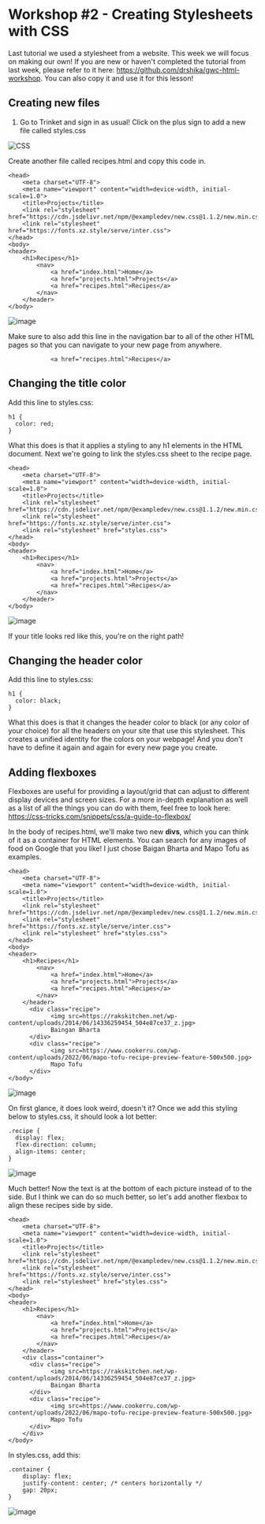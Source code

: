 # Workshop #2 - Creating Stylesheets with CSS
Last tutorial we used a stylesheet from a website. This week we will focus on making our own! If you are new or haven't completed the tutorial from last week, please refer to it here: https://github.com/drshika/gwc-html-workshop. You can also copy it and use it for this lesson!
## Creating new files
1. Go to Trinket and sign in as usual! Click on the plus sign to add a new file called styles.css

![CSS](https://github.com/user-attachments/assets/f46cbc20-e28e-4032-9780-97270c8861c0)

Create another file called recipes.html and copy this code in.
```
<head>
    <meta charset="UTF-8">
    <meta name="viewport" content="width=device-width, initial-scale=1.0">
    <title>Projects</title>
    <link rel="stylesheet" href="https://cdn.jsdelivr.net/npm/@exampledev/new.css@1.1.2/new.min.css">
    <link rel="stylesheet" href="https://fonts.xz.style/serve/inter.css">
</head>
<body>
<header>
    <h1>Recipes</h1>
        <nav>
            <a href="index.html">Home</a>
            <a href="projects.html">Projects</a>
            <a href="recipes.html">Recipes</a>
        </nav>
    </header>
</body>
```
![image](https://github.com/user-attachments/assets/3b4c6d53-a6e3-425d-b8b6-71d32c60c42d)

Make sure to also add this line in the navigation bar to all of the other HTML pages so that you can navigate to your new page from anywhere.
```
            <a href="recipes.html">Recipes</a>
```
## Changing the title color
Add this line to styles.css:

```
h1 {
  color: red;
}
```

What this does is that it applies a styling to any h1 elements in the HTML document. Next we're going to link the styles.css sheet to the recipe page.

```
<head>
    <meta charset="UTF-8">
    <meta name="viewport" content="width=device-width, initial-scale=1.0">
    <title>Projects</title>
    <link rel="stylesheet" href="https://cdn.jsdelivr.net/npm/@exampledev/new.css@1.1.2/new.min.css">
    <link rel="stylesheet" href="https://fonts.xz.style/serve/inter.css">
    <link rel="stylesheet" href="styles.css">
</head>
<body>
<header>
    <h1>Recipes</h1>
        <nav>
            <a href="index.html">Home</a>
            <a href="projects.html">Projects</a>
            <a href="recipes.html">Recipes</a>
        </nav>
    </header>
</body>
```

![image](https://github.com/user-attachments/assets/b3fa2fde-2343-4683-991c-d83c3dac410c)

If your title looks red like this, you're on the right path!

## Changing the header color
Add this line to styles.css:

```
h1 {
  color: black;
}
```
What this does is that it changes the header color to black (or any color of your choice) for all the headers on your site that use this stylesheet. This creates a unified identity for the colors on your webpage! And you don't have to define it again and again for every new page you create. 

## Adding flexboxes

Flexboxes are useful for providing a layout/grid that can adjust to different display devices and screen sizes. For a more in-depth explanation as well as a list of all the things you can do with them, feel free to look here: https://css-tricks.com/snippets/css/a-guide-to-flexbox/

In the body of recipes.html, we'll make two new **divs**, which you can think of it as a container for HTML elements. You can search for any images of food on Google that you like! I just chose Baigan Bharta and Mapo Tofu as examples.

```
<head>
    <meta charset="UTF-8">
    <meta name="viewport" content="width=device-width, initial-scale=1.0">
    <title>Projects</title>
    <link rel="stylesheet" href="https://cdn.jsdelivr.net/npm/@exampledev/new.css@1.1.2/new.min.css">
    <link rel="stylesheet" href="https://fonts.xz.style/serve/inter.css">
    <link rel="stylesheet" href="styles.css">
</head>
<body>
<header>
    <h1>Recipes</h1>
        <nav>
            <a href="index.html">Home</a>
            <a href="projects.html">Projects</a>
            <a href="recipes.html">Recipes</a>
        </nav>
    </header>
      <div class="recipe">
            <img src=https://rakskitchen.net/wp-content/uploads/2014/06/14336259454_504e87ce37_z.jpg>
            Baingan Bharta
      </div>
      <div class="recipe">
            <img src=https://www.cookerru.com/wp-content/uploads/2022/06/mapo-tofu-recipe-preview-feature-500x500.jpg>
            Mapo Tofu
      </div>
</body>
```

![image](https://github.com/user-attachments/assets/4fcc7fbd-18c2-4f81-83d6-65ca03e1e105)

On first glance, it does look weird, doesn't it? Once we add this styling below to styles.css, it should look a lot better:

```
.recipe {
  display: flex;
  flex-direction: column;
  align-items: center;
}
```

![image](https://github.com/user-attachments/assets/429a9155-1a86-41a3-a9e5-3587a8610d3a)

Much better! Now the text is at the bottom of each picture instead of to the side. But I think we can do so much better, so let's add another flexbox to align these recipes side by side.

```
<head>
    <meta charset="UTF-8">
    <meta name="viewport" content="width=device-width, initial-scale=1.0">
    <title>Projects</title>
    <link rel="stylesheet" href="https://cdn.jsdelivr.net/npm/@exampledev/new.css@1.1.2/new.min.css">
    <link rel="stylesheet" href="https://fonts.xz.style/serve/inter.css">
    <link rel="stylesheet" href="styles.css">
</head>
<body>
<header>
    <h1>Recipes</h1>
        <nav>
            <a href="index.html">Home</a>
            <a href="projects.html">Projects</a>
            <a href="recipes.html">Recipes</a>
        </nav>
    </header>
    <div class="container">
      <div class="recipe">
            <img src=https://rakskitchen.net/wp-content/uploads/2014/06/14336259454_504e87ce37_z.jpg>
            Baingan Bharta
      </div>
      <div class="recipe">
            <img src=https://www.cookerru.com/wp-content/uploads/2022/06/mapo-tofu-recipe-preview-feature-500x500.jpg>
            Mapo Tofu
      </div>
    </div>
</body>
```

In styles.css, add this:
```
.container {
    display: flex;
    justify-content: center; /* centers horizontally */
    gap: 20px;
}
```

![image](https://github.com/user-attachments/assets/4ed80cd3-00dc-4dbf-8adc-d338e8d99019)












